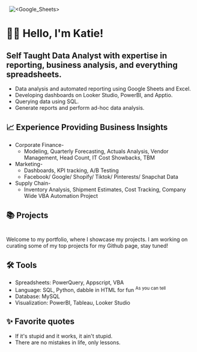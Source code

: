  ![<SQL>](https://img.shields.io/badge/SQL-ffc6ff) ![<Python>](https://img.shields.io/badge/Python-bdb2ff) ![<Google_Sheets>](https://img.shields.io/badge/Google_Sheets-AppScript-ffadad) ![<Excel>](https://img.shields.io/badge/Excel-VBA-caffbf) ![<JavaScript>](https://img.shields.io/badge/JavaScript-fdffb6)

# 🙋‍♀️ Hello, I'm Katie! 
## Self Taught Data Analyst with expertise in reporting, business analysis, and everything spreadsheets.

+ Data analysis and automated reporting using Google Sheets and Excel.
+ Developing dashboards on Looker Studio, PowerBI, and Apptio.
+ Querying data using SQL.
+ Generate reports and perform ad-hoc data analysis.

## 📈 Experience Providing Business Insights
+ Corporate Finance-
  + Modeling, Quarterly Forecasting, Actuals Analysis, Vendor Management, Head Count, IT Cost Showbacks, TBM
+ Marketing-
  + Dashboards, KPI tracking, A/B Testing
  + Facebook/ Google/ Shopify/ Tiktok/ Pinterests/ Snapchat Data
+ Supply Chain-
  + Inventory Analysis, Shipment Estimates, Cost Tracking, Company Wide VBA Automation Project

## 📚 Projects
<br> Welcome to my portfolio, where I showcase my projects. I am working on curating some of my top projects for my Github page, stay tuned!

## 🛠️ Tools
+ Spreadsheets: PowerQuery, Appscript, VBA
+ Language: SQL, Python, dabble in HTML for fun 	<sup> As you can tell </sup>
+ Database: MySQL
+ Visualization: PowerBI, Tableau, Looker Studio

## ✨ Favorite quotes
+ If it's stupid and it works, it ain't stupid.
+ There are no mistakes in life, only lessons.

<!---
KatieHuc/KatieHuc is a ✨ special ✨ repository because its `README.md` (this file) appears on your GitHub profile.
You can click the Preview link to take a look at your changes.
--->
